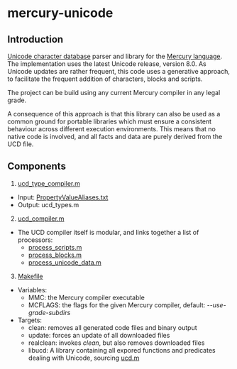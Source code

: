 mercury-unicode
===============

## Introduction

[Unicode character database](http://www.unicode.org) parser and library for the [Mercury language](https://github.com/Mercury-Language/mercury.git).
The implementation uses the latest Unicode release, version 8.0.
As Unicode updates are rather frequent, this code uses a generative approach,
to facilitate the frequent addition of characters, blocks and scripts.

The project can be build using any current Mercury compiler in any legal grade.

A consequence of this approach is that this library can also be used as a 
common ground for portable libraries which must ensure a consistent behaviour
across different execution environments. This means that no native code is
involved, and all facts and data are purely derived from the UCD file.

## Components

 1. [ucd_type_compiler.m](src/ucd_type_compiler.m)
   * Input: [PropertyValueAliases.txt](http://www.unicode.org/Public/UCD/latest/ucd/PropertyValueAliases.txt)
   * Output: ucd_types.m 
 2. [ucd_compiler.m](src/ucd_compiler.m)
   * The UCD compiler itself is modular, and links together a list of processors:
     - [process_scripts.m](src/process_scripts.m)
     - [process_blocks.m](src/process_blocks.m)
     - [process_unicode_data.m](src/process_unicode_data.m)
 3. [Makefile](src/Makefile)
   * Variables:
     - MMC: the Mercury compiler executable
     - MCFLAGS: the flags for the given Mercury compiler, default: _--use-grade-subdirs_
   * Targets:
     - clean: removes all generated code files and binary output
     - update: forces an update of all downloaded files
     - realclean: invokes _clean_, but also removes downloaded files
     - libucd: A library containing all expored functions and predicates dealing with Unicode, sourcing [ucd.m](src/ucd.m)
